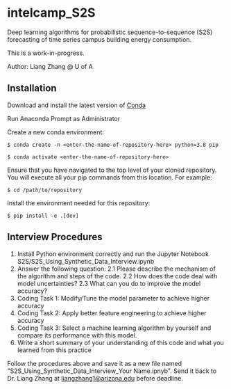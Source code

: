 # intelcamp_S2S

Deep learning algorithms for probabilistic sequence-to-sequence (S2S) forecasting of time series campus building energy consumption.

This is a work-in-progress.

Author: Liang Zhang @ U of A

## Installation

Download and install the latest version of [Conda](https://www.anaconda.com/products/distribution)

Run Anaconda Prompt as Administrator

Create a new conda environment:

`$ conda create -n <enter-the-name-of-repository-here> python=3.8 pip`

`$ conda activate <enter-the-name-of-repository-here>`

Ensure that you have navigated to the top level of your cloned repository. You will execute all your pip commands from this location. For example:

`$ cd /path/to/repository`

Install the environment needed for this repository:

`$ pip install -e .[dev]`

## Interview Procedures

1. Install Python environment correctly and run the Jupyter Notebook S2S/S2S_Using_Synthetic_Data_Interview.ipynb
2. Answer the following question: 2.1 Please describe the mechanism of the algorithm and steps of the code. 2.2 How does the code deal with model uncertainties? 2.3 What can you do to improve the model accuracy?
3. Coding Task 1: Modify/Tune the model parameter to achieve higher accuracy
4. Coding Task 2: Apply better feature engineering to achieve higher accuracy
4. Coding Task 3: Select a machine learning algorithm by yourself and compare its performance with this model.
6. Write a short summary of your understanding of this code and what you learned from this practice

Follow the procedures above and save it as a new file named "S2S_Using_Synthetic_Data_Interview_Your Name.ipnyb". Send it back to Dr. Liang Zhang at liangzhang1@arizona.edu before deadline.
